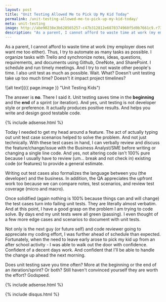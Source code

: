 ```yaml
---
layout: post
title: "Unit Testing Allowed Me to Pick Up My Kid Today"
permalink: /unit-testing-allowed-me-to-pick-up-my-kid-today/
meta: unit-testing
image: http://abe90238e3b628565257-c47b312812e6878374960f5d0b7661c9.r73.cf1.rackcdn.com/unit-testing-drive.jpg
description: "As a parent, I cannot afford to waste time at work (my employer does not want me too either).  Thus I try to automate as many tasks as possible.  I also unit test as much as possible."
---
```

As a parent, I cannot afford to waste time at work (my employer does not want me too either).  Thus, I try to automate as many tasks as possible.  I organize tasks with Trello and synchronize notes, ideas, questions, requirements, and documents using Github, OneNote, and SharePoint.  I schedule and run timely meetings.  And I try to not waste other people's time.  I also unit test as much as possible.  Wait.  What?  Doesn't unit testing take up too much time?  Doesn't it impact project timelines?

![alt text]({{ page.image }} "Unit Testing Kids")

The answer is **no**.  There I said it.  Unit testing saves time in the **beginning** and the **end** of a sprint (or iteration).  And yes, unit testing is not developer style or preference.  It actually produces positive results.  And helps you write and design good testable code.

{% include adsense.html %}

Today I needed to get my head around a feature.  The act of actually typing out unit test case scenarios helped to solve the problem.  And not just technically.  With these test cases in hand, I can verbally review and discuss the feature/change/issue with the Business Analyst/SME before writing or changing a single line code.  And yes, not altering code isn't 100% pure because I usually have to review (um... break and not check in) existing code (or features) to provide a general estimate.

Writing out test cases also formalizes the language between you (the developer) and the business.  In addition, the QA appreciates the upfront work too because we can compare notes, test scenarios, and review test coverage (micro and macro).

Once solidified (again nothing is 100% because things can and will change) the test cases turn into failing unit tests.  They are literally almost verbatim.  And at this point, I have a good grasp on the problem I am trying to code solve.  By days end my unit tests were all green (passing).  I even thought of a few more edge cases and scenarios to document with unit tests.

Not only is the next guy (or future self) and code reviewer going to appreciate my coding effort, I was further ahead of schedule than expected.  Fortunately, when the need to leave early arose to pick my kid up from an after school activity - I was able to walk out the door with confidence.  Confident of a decent days work.  And confident that I'll be able to handle the change up ahead the next morning.

Does unit testing save you time often?  More at the beginning or the end of an iteration/sprint?  Or both?  Still haven't convinced yourself they are worth the effort?  Godspeed.

{% include adsense.html %}

{% include disqus.html %}